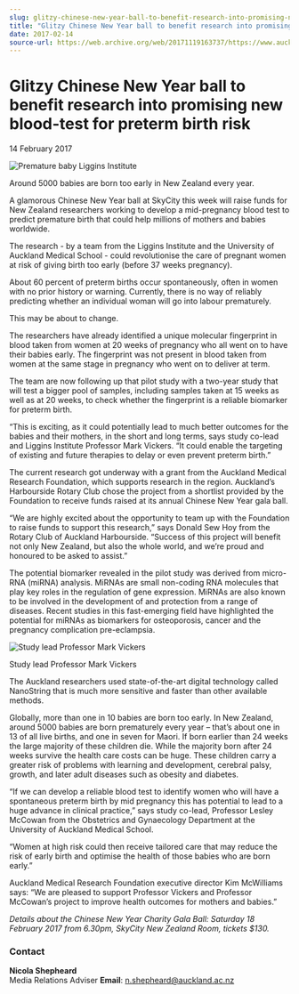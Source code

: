 ```yaml
---
slug: glitzy-chinese-new-year-ball-to-benefit-research-into-promising-new-blood-test-for-preterm-birth-risk
title: "Glitzy Chinese New Year ball to benefit research into promising new blood-test for preterm birth risk"
date: 2017-02-14
source-url: https://web.archive.org/web/20171119163737/https://www.auckland.ac.nz/en/about/news-events-and-notices/news/news-2017/02/chinese-new-year-ball-to-benefit-research-promising-new-blood-test-for-preterm-birth-risk.html
---
```

Glitzy Chinese New Year ball to benefit research into promising new blood-test for preterm birth risk
=====================================================================================================

14 February 2017

![Premature baby Liggins Institute](https://www.auckland.ac.nz/en/about/news-events-and-notices/news/news-2017/02/chinese-new-year-ball-to-benefit-research-promising-new-blood-test-for-preterm-birth-risk/_jcr_content/par/textimage/image.img.jpg/1487123565453.jpg "Premature baby Liggins Institute")

Around 5000 babies are born too early in New Zealand every year.

A glamorous Chinese New Year ball at SkyCity this week will raise funds for New Zealand researchers working to develop a mid-pregnancy blood test to predict premature birth that could help millions of mothers and babies worldwide.

The research - by a team from the Liggins Institute and the University of Auckland Medical School - could revolutionise the care of pregnant women at risk of giving birth too early (before 37 weeks pregnancy).

About 60 percent of preterm births occur spontaneously, often in women with no prior history or warning. Currently, there is no way of reliably predicting whether an individual woman will go into labour prematurely.

This may be about to change.

The researchers have already identified a unique molecular fingerprint in blood taken from women at 20 weeks of pregnancy who all went on to have their babies early. The fingerprint was not present in blood taken from women at the same stage in pregnancy who went on to deliver at term.

The team are now following up that pilot study with a two-year study that will test a bigger pool of samples, including samples taken at 15 weeks as well as at 20 weeks, to check whether the fingerprint is a reliable biomarker for preterm birth.

“This is exciting, as it could potentially lead to much better outcomes for the babies and their mothers, in the short and long terms, says study co-lead and Liggins Institute Professor Mark Vickers. “It could enable the targeting of existing and future therapies to delay or even prevent preterm birth.”

The current research got underway with a grant from the Auckland Medical Research Foundation, which supports research in the region. Auckland’s Harbourside Rotary Club chose the project from a shortlist provided by the Foundation to receive funds raised at its annual Chinese New Year gala ball.

“We are highly excited about the opportunity to team up with the Foundation to raise funds to support this research,” says Donald Sew Hoy from the Rotary Club of Auckland Harbourside. “Success of this project will benefit not only New Zealand, but also the whole world, and we’re proud and honoured to be asked to assist.”

The potential biomarker revealed in the pilot study was derived from micro-RNA (miRNA) analysis. MiRNAs are small non-coding RNA molecules that play key roles in the regulation of gene expression. MiRNAs are also known to be involved in the development of and protection from a range of diseases. Recent studies in this fast-emerging field have highlighted the potential for miRNAs as biomarkers for osteoporosis, cancer and the pregnancy complication pre-eclampsia.

![Study lead Professor Mark Vickers](https://www.auckland.ac.nz/en/about/news-events-and-notices/news/news-2017/02/chinese-new-year-ball-to-benefit-research-promising-new-blood-test-for-preterm-birth-risk/_jcr_content/par/textimage_0/image.img.jpg/1487123608221.jpg "Study lead Professor Mark Vickers")

Study lead Professor Mark Vickers

The Auckland researchers used state-of-the-art digital technology called NanoString that is much more sensitive and faster than other available methods.

Globally, more than one in 10 babies are born too early. In New Zealand, around 5000 babies are born prematurely every year – that’s about one in 13 of all live births, and one in seven for Maori. If born earlier than 24 weeks the large majority of these children die. While the majority born after 24 weeks survive the health care costs can be huge. These children carry a greater risk of problems with learning and development, cerebral palsy, growth, and later adult diseases such as obesity and diabetes.

“If we can develop a reliable blood test to identify women who will have a spontaneous preterm birth by mid pregnancy this has potential to lead to a huge advance in clinical practice,” says study co-lead, Professor Lesley McCowan from the Obstetrics and Gynaecology Department at the University of Auckland Medical School.

“Women at high risk could then receive tailored care that may reduce the risk of early birth and optimise the health of those babies who are born early.”

Auckland Medical Research Foundation executive director Kim McWilliams says: “We are pleased to support Professor Vickers and Professor McCowan’s project to improve health outcomes for mothers and babies.”

_Details about the Chinese New Year Charity Gala Ball: Saturday 18 February 2017 from 6.30pm, SkyCity New Zealand Room, tickets $130._

### **Contact**

**Nicola Shepheard**  
Media Relations Adviser **Email**: [n.shepheard@auckland.ac.nz](mailto:n.shepheard@auckland.ac.nz)